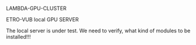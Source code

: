 LAMBDA-GPU-CLUSTER






ETRO-VUB local GPU SERVER







The local server is under test. We need to verify, what kind of modules to be installed!!!



